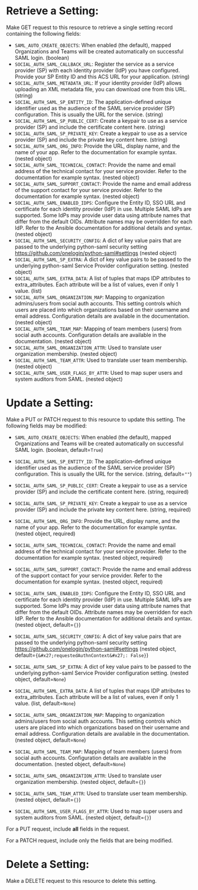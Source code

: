 # Retrieve a Setting:

Make GET request to this resource to retrieve a single setting
record containing the following fields:

* `SAML_AUTO_CREATE_OBJECTS`: When enabled (the default), mapped Organizations and Teams will be created automatically on successful SAML login. (boolean)
* `SOCIAL_AUTH_SAML_CALLBACK_URL`: Register the service as a service provider (SP) with each identity provider (IdP) you have configured. Provide your SP Entity ID and this ACS URL for your application. (string)
* `SOCIAL_AUTH_SAML_METADATA_URL`: If your identity provider (IdP) allows uploading an XML metadata file, you can download one from this URL. (string)
* `SOCIAL_AUTH_SAML_SP_ENTITY_ID`: The application-defined unique identifier used as the audience of the SAML service provider (SP) configuration. This is usually the URL for the service. (string)
* `SOCIAL_AUTH_SAML_SP_PUBLIC_CERT`: Create a keypair to use as a service provider (SP) and include the certificate content here. (string)
* `SOCIAL_AUTH_SAML_SP_PRIVATE_KEY`: Create a keypair to use as a service provider (SP) and include the private key content here. (string)
* `SOCIAL_AUTH_SAML_ORG_INFO`: Provide the URL, display name, and the name of your app. Refer to the documentation for example syntax. (nested object)
* `SOCIAL_AUTH_SAML_TECHNICAL_CONTACT`: Provide the name and email address of the technical contact for your service provider. Refer to the documentation for example syntax. (nested object)
* `SOCIAL_AUTH_SAML_SUPPORT_CONTACT`: Provide the name and email address of the support contact for your service provider. Refer to the documentation for example syntax. (nested object)
* `SOCIAL_AUTH_SAML_ENABLED_IDPS`: Configure the Entity ID, SSO URL and certificate for each identity provider (IdP) in use. Multiple SAML IdPs are supported. Some IdPs may provide user data using attribute names that differ from the default OIDs. Attribute names may be overridden for each IdP. Refer to the Ansible documentation for additional details and syntax. (nested object)
* `SOCIAL_AUTH_SAML_SECURITY_CONFIG`: A dict of key value pairs that are passed to the underlying python-saml security setting https://github.com/onelogin/python-saml#settings (nested object)
* `SOCIAL_AUTH_SAML_SP_EXTRA`: A dict of key value pairs to be passed to the underlying python-saml Service Provider configuration setting. (nested object)
* `SOCIAL_AUTH_SAML_EXTRA_DATA`: A list of tuples that maps IDP attributes to extra_attributes. Each attribute will be a list of values, even if only 1 value. (list)
* `SOCIAL_AUTH_SAML_ORGANIZATION_MAP`: Mapping to organization admins/users from social auth accounts. This setting
controls which users are placed into which organizations based on their
username and email address. Configuration details are available in the
documentation. (nested object)
* `SOCIAL_AUTH_SAML_TEAM_MAP`: Mapping of team members (users) from social auth accounts. Configuration
details are available in the documentation. (nested object)
* `SOCIAL_AUTH_SAML_ORGANIZATION_ATTR`: Used to translate user organization membership. (nested object)
* `SOCIAL_AUTH_SAML_TEAM_ATTR`: Used to translate user team membership. (nested object)
* `SOCIAL_AUTH_SAML_USER_FLAGS_BY_ATTR`: Used to map super users and system auditors from SAML. (nested object)





# Update a Setting:

Make a PUT or PATCH request to this resource to update this
setting.  The following fields may be modified:


* `SAML_AUTO_CREATE_OBJECTS`: When enabled (the default), mapped Organizations and Teams will be created automatically on successful SAML login. (boolean, default=`True`)


* `SOCIAL_AUTH_SAML_SP_ENTITY_ID`: The application-defined unique identifier used as the audience of the SAML service provider (SP) configuration. This is usually the URL for the service. (string, default=`""`)
* `SOCIAL_AUTH_SAML_SP_PUBLIC_CERT`: Create a keypair to use as a service provider (SP) and include the certificate content here. (string, required)
* `SOCIAL_AUTH_SAML_SP_PRIVATE_KEY`: Create a keypair to use as a service provider (SP) and include the private key content here. (string, required)
* `SOCIAL_AUTH_SAML_ORG_INFO`: Provide the URL, display name, and the name of your app. Refer to the documentation for example syntax. (nested object, required)
* `SOCIAL_AUTH_SAML_TECHNICAL_CONTACT`: Provide the name and email address of the technical contact for your service provider. Refer to the documentation for example syntax. (nested object, required)
* `SOCIAL_AUTH_SAML_SUPPORT_CONTACT`: Provide the name and email address of the support contact for your service provider. Refer to the documentation for example syntax. (nested object, required)
* `SOCIAL_AUTH_SAML_ENABLED_IDPS`: Configure the Entity ID, SSO URL and certificate for each identity provider (IdP) in use. Multiple SAML IdPs are supported. Some IdPs may provide user data using attribute names that differ from the default OIDs. Attribute names may be overridden for each IdP. Refer to the Ansible documentation for additional details and syntax. (nested object, default=`{}`)
* `SOCIAL_AUTH_SAML_SECURITY_CONFIG`: A dict of key value pairs that are passed to the underlying python-saml security setting https://github.com/onelogin/python-saml#settings (nested object, default=`{&#x27;requestedAuthnContext&#x27;: False}`)
* `SOCIAL_AUTH_SAML_SP_EXTRA`: A dict of key value pairs to be passed to the underlying python-saml Service Provider configuration setting. (nested object, default=`None`)
* `SOCIAL_AUTH_SAML_EXTRA_DATA`: A list of tuples that maps IDP attributes to extra_attributes. Each attribute will be a list of values, even if only 1 value. (list, default=`None`)
* `SOCIAL_AUTH_SAML_ORGANIZATION_MAP`: Mapping to organization admins/users from social auth accounts. This setting
controls which users are placed into which organizations based on their
username and email address. Configuration details are available in the
documentation. (nested object, default=`None`)
* `SOCIAL_AUTH_SAML_TEAM_MAP`: Mapping of team members (users) from social auth accounts. Configuration
details are available in the documentation. (nested object, default=`None`)
* `SOCIAL_AUTH_SAML_ORGANIZATION_ATTR`: Used to translate user organization membership. (nested object, default=`{}`)
* `SOCIAL_AUTH_SAML_TEAM_ATTR`: Used to translate user team membership. (nested object, default=`{}`)
* `SOCIAL_AUTH_SAML_USER_FLAGS_BY_ATTR`: Used to map super users and system auditors from SAML. (nested object, default=`{}`)






For a PUT request, include **all** fields in the request.



For a PATCH request, include only the fields that are being modified.



# Delete a Setting:

Make a DELETE request to this resource to delete this setting.